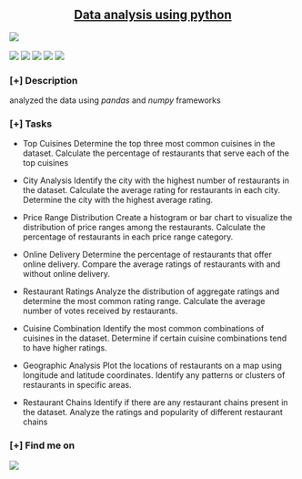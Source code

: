 <h2 align="center"><u>Data analysis using python </u></h2>
<img src="https://st2.depositphotos.com/36728490/48888/v/600/depositphotos_488885544-stock-illustration-young-happy-businessman-using-laptop.jpg" style="display: block; margin: auto;>
<p align="center">
<br>
    <img src="https://img.shields.io/badge/Author-Rockyman101-magenta?style=flat-square">
    <img src="https://img.shields.io/badge/Open%20Source-Yes-orange?style=flat-square">
    <img src="https://img.shields.io/badge/Maintained-Yes-cyan?style=flat-square">
    <img src="https://img.shields.io/badge/Made%20In-india-green?style=flat-square">
    <img src="https://img.shields.io/badge/Written%20In-python-blue?style=flat-square">
</p>

### [+] Description
analyzed the data using *pandas* and *numpy* frameworks

### [+] Tasks
* Top Cuisines
Determine the top three most
common cuisines in the dataset.
Calculate the percentage of
restaurants that serve each of the top
cuisines

* City Analysis
Identify the city with the highest number
of restaurants in the dataset.
Calculate the average rating for
restaurants in each city.
Determine the city with the highest
average rating.

* Price Range Distribution
Create a histogram or bar chart to
visualize the distribution of price ranges
among the restaurants.
Calculate the percentage of restaurants
in each price range category.


* Online Delivery
Determine the percentage of restaurants
that offer online delivery.
Compare the average ratings of restaurants
with and without online delivery.



* Restaurant Ratings
Analyze the distribution of aggregate
ratings and determine the most common
rating range.
Calculate the average number of votes
received by restaurants.

* Cuisine Combination
Identify the most common combinations of
cuisines in the dataset.
Determine if certain cuisine combinations
tend to have higher ratings.

* Geographic Analysis
Plot the locations of restaurants on a
map using longitude and latitude
coordinates.
Identify any patterns or clusters of
restaurants in specific areas.

* Restaurant Chains
Identify if there are any restaurant chains
present in the dataset.
Analyze the ratings and popularity of
different restaurant chains


### [+] Find me on 
<a href="mailto:mallappanavarmanoj@gmail.com" target="_blank"><img src="https://img.shields.io/badge/Email-mallappanavarmanoj@gmail.com-blue?style=for-the-badge&logo=gmail"></a>
